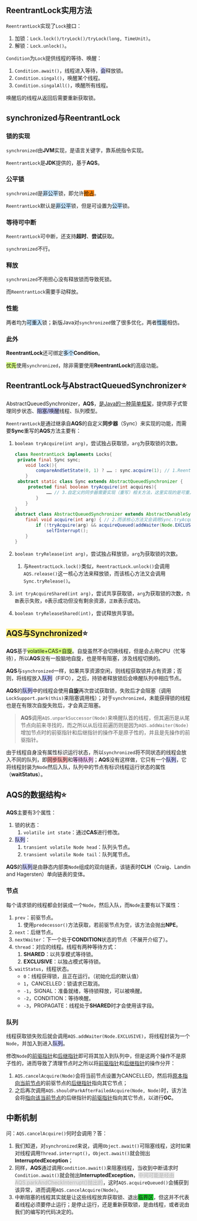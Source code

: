 ## ReentrantLock实用方法

`ReentrantLock`实现了`Lock`接口：

1. 加锁：`Lock.lock()/tryLock()/tryLock(long, TimeUnit)`。
2. 解锁：`Lock.unlock()`。

`Condition`为`Lock`提供线程的等待、唤醒：

1. `Condition.await()`，线程进入等待，<span style=background:#c9ccff>会</span>释放锁。
2. `Condition.singal()`，唤醒某个线程。
3. `Condition.singalAll()`，唤醒所有线程。

唤醒后的线程从返回后需要重新获取锁。



## synchronized与ReentrantLock

### 锁的实现

`synchronized`由**JVM**实现，是语言关键字，靠系统指令实现。

`ReentrantLock`是**JDK**提供的，基于**AQS**。

### 公平锁

`synchronized`是<span style=background:#c2e2ff>非公平</span>锁，即允许<span style=background:#ff8000>抢占</span>。

`ReentrantLock`默认是<span style=background:#c2e2ff>非公平</span>锁，但是可设置为<span style=background:#c2e2ff>公平</span>锁。

### 等待可中断

`ReentrantLock`可中断，还支持**超时**、**尝试**获取。

`synchronized`不行。

### 释放

`synchronized`不用担心没有释放锁而导致死锁。

而`ReentrantLock`需要手动释放。

### 性能

两者均为<span style=background:#c2e2ff>可重入</span>锁；新版Java对`synchronized`做了很多优化，两者<span style=background:#c2e2ff>性能</span>相仿。

### 此外

**ReentrantLock**还可绑定<span style=background:#c2e2ff>多个</span>**Condition**。

<span style=background:#d4fe7f>优先</span>使用`synchronized`，除非需要使用**ReentrantLock**的高级功能。



## ReentrantLock与AbstractQueuedSynchronizer⭐

AbstractQueuedSynchronizer，**AQS**，[是Java的一种简单框架](https://tech.meituan.com/2019/12/05/aqs-theory-and-apply.html)，提供原子式管理同步状态、<span style=background:#c9ccff>阻塞/唤醒</span>线程、队列模型。

`ReentrantLock`是通过继承自**AQS**的自定义**同步器**（Sync）来实现的功能，而需要**Sync**重写的**AQS**方法主要有：

1. `boolean tryAcquire(int arg)`，尝试独占获取锁，`arg`为获取锁的次数。

   ```java
   class ReentrantLock implements Locks{
   	private final Sync sync;
       void lock(){
           compareAndSetState(0, 1) ? …… : sync.acquire(1); // 1.ReentractLock.lock()会调用AQS.acquire()这一核心方法来获取锁
       }   
   	abstract static class Sync extends AbstractQueuedSynchronizer {
   		protected final boolean tryAcquire(int acquires){
               …… // 3.自定义的同步器需要实现（重写）相关方法，这里实现的是可重入锁
           }     	   
       }
   }
   abstract class AbstractQueuedSynchronizer extends AbstractOwnableSynchronizer{
       final void acquire(int arg) { // 2.而该核心方法又会调用Sync.tryAcquire()
           if (!tryAcquire(arg) && acquireQueued(addWaiter(Node.EXCLUSIVE), arg))
               selfInterrupt();
       }
   }
   ```

2. `boolean tryRelease(int arg)`，尝试独占释放锁，`arg`为获取锁的次数。

   1. 与`ReentractLock.lock()`类似，`ReentractLock.unlock()`会调用`AQS.release()`这一核心方法来释放锁，而该核心方法又会调用`Sync.tryRelease()`。

3. `int tryAcquireShared(int arg)`，尝试共享获取锁，`arg`为获取锁的次数，`负数`表示失败，`0`表示成功但没有剩余资源，`正数`表示成功。

4. `boolean tryReleaseShared(int)`，尝试释放共享锁。



## <span style=background:#ffee7c>AQS与Synchronized</span>⭐

**AQS**基于<span style=background:#d4fe7f>volatile+CAS+自旋</span>。自旋虽然不会切换线程，但是会占用CPU（忙等待），所以**AQS**没有一股脑地自旋，也是带有阻塞，涉及线程切换的。

**AQS**与`synchronized`一样，如果共享资源空闲，则线程获取锁并占有资源；否则，将线程放入<span style=background:#c9ccff>队列</span>（FIFO），之后，持锁者释放锁后会唤醒队列中相应节点。

**AQS**的<span style=background:#c9ccff>队列</span>中的线程会使用**自旋**再次尝试获取锁，失败后才会阻塞（调用`LockSupport.park(this)`来阻塞调用栈）；对于`synchronized`，未能获得锁的线程也是在有限次自旋失败后，才会真正阻塞。

> **AQS**调用`AQS.unparkSuccessor(Node)`来唤醒队首的线程，但其遍历是从尾节点向前来寻找的，而之所以从后往前遍历则是因为`AQS.addWaiter(Node)`增加节点时的前驱指针和后继指针的操作不是原子性的，并且是先操作的前驱指针。

由于线程自身没有属性标识运行状态，所以`synchronized`将不同状态的线程会放入不同的队列，即<span style=background:#ffb8b8>同步队列</span>和<span style=background:#f8d2ff>等待队列</span>；**AQS**没有这样做，它只有一个<span style=background:#c9ccff>队列</span>，它将线程封装为`Node`然后入队，队列中的节点有标识线程运行状态的属性（**waitStatus**）。



## AQS的数据结构⭐

**AQS**主要有3个属性：

1. 锁的状态：
   1. `volatile int state`：通过**CAS**进行修改。
2. <span style=background:#c9ccff>队列</span>：
   1. `transient volatile Node head`：队列头节点。
   2. `transient volatile Node tail`：队列尾节点。

**AQS**的<span style=background:#c9ccff>队列</span>是由静态内部类`Node`组成的双向链表，该链表时**CLH**（Craig、Landin and Hagersten）单向链表的变体。

### 节点

每个请求锁的线程都会封装成一个`Node`，然后入队，而`Node`主要有以下属性：

1. `prev`：前驱节点。
   1. 使用`predecessor()`方法获取，若前驱节点为空，该方法会抛出**NPE**。
2. `next`：后继节点。
3. `nextWaiter`：下一个处于**CONDITION**状态的节点（不展开介绍了）。
4. `thread`：对应的线程。线程有两种等待方式：
   1. **SHARED**：以共享模式等待锁。
   2. **EXCLUSIVE**：以独占模式等待锁。
5. `waitStatus`，线程状态。
   - `0`：线程获得锁，且正在运行。（初始化后的默认值）
   - `1`，CANCELLED：锁请求已取消。
   - `-1`，SIGNAL：准备就绪，等待锁释放，可以被唤醒。
   - `-2`，CONDITION：等待唤醒。
   - `-3`，PROPAGATE：线程处于**SHARED**时才会使用该字段。

### 队列

线程获取锁失败后就会调用`AQS.addWaiter(Node.EXCLUSIVE)`，将线程封装为一个`Node`，并加入到进入<span style=background:#c9ccff>队列</span>。

修改`Node`的<u>前驱指针</u>和<u>后继指针</u>即可将其加入到队列中，但是这两个操作不是原子性的，进而导致了清理节点时之所以将<u>前驱指针</u>和<u>后继指针</u>的操作分开：

1. `AQS.cancelAcquire(Node)`会将当前节点设置为CANCELLED，然后将<u>原本指向当前节点</u>的前驱节点的<u>后继指针</u>指向其它节点；
2. 之后再次调用`AQS.shouldParkAfterFailedAcquire(Node, Node)`时，该方法会将<u>指向该当前节点</u>的后继指针的<u>前驱指针</u>指向其它节点，以进行**GC**。



## 中断机制

问：`AQS.cancelAcquire()`何时会调用？答：

1. 我们知道，对`synchronized`来说，调用`Object.await()`可阻塞线程，这时如果对线程调用`Thread.interrupt()`，`Object.await()`就会抛出**InterruptedException**；
2. 同样，**AQS**通过调用`Condition.await()`来阻塞线程，当收到中断请求时`Condition.await()`就会抛出**InterruptedException**，<span style=background:#e6e6e6;color:#b3b3b3>中间可能是经由AQS.parkAndCheckInterrupt()抛出的</span>，这时`AQS.acquireQueued()`会捕获到该异常，进而调用`AQS.cancelAcquire(Node)`。
3. 中断阻塞的线程其实就是让这些线程放弃获取锁、退出<span style=background:#19d02a>临界区</span>，但这并不代表着线程必须要停止运行；是停止运行，还是重新获取锁，是由线程，或者说由我们的编写的代码决定的。

